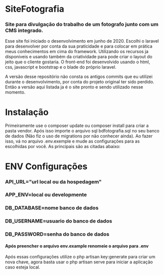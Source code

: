 # SiteFotografia
### Site para divulgação do trabalho de um fotografo junto com um CMS integrado.

Esse site foi iniciado o desenvolvimento em junho de 2020. Escolhi o laravel para desenvolver por conta da sua praticidade e para colocar em prática meus conhecimentos em cima do framework. Utilizando os recursos ja dísponiveis e usando também da criatividade para pode criar o layout do jeito que o cliente gostaria. O front-end foi desenvolvido usando o html, css, javascript e bootstrap e o blade do próprio laravel.

A versão desse repositório não consta os antigos commits que eu utilizei durante o desenvolvimento, por conta do projeto original ter sido perdido. Então a versão aqui listada ja é o site pronto e sendo utilizado nesse momento.

# Instalação 

Primeiramente use o composer update ou composer install para criar a pasta vendor. Após isso importe o arquivo sql bdfotografia.sql no seu banco de dados (Não fiz o uso de migrations por não conhecer ainda). Ao fazer isso, vá no arquivo .env.exemple e mude as configurações para as escolhidas por você. As principais são as citadas abaixo:

# ENV Configurações
### API_URL="url local ou da hospedagem" 
### APP_ENV=local ou developmente 
### DB_DATABASE=nome banco de dados 
### DB_USERNAME=usuario do banco de dados 
### DB_PASSWORD=senha do banco de dados

#### Após preencher o arquivo env.example renomeie o arquivo para .env

Após essas configurações utilize o php artisan key:generate para criar um nova chave, agora basta usar o php artisan serve para iniciar a aplicação caso esteja local.

